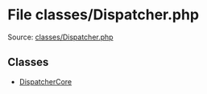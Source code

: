 File classes/Dispatcher.php
=========

Source: [classes/Dispatcher.php](https://github.com/PrestaShop/PrestaShop/blob/1.5.5.0/classes/Dispatcher.php)


Classes
-------

* [DispatcherCore](class.DispatcherCore.md)

